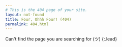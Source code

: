 ```yaml
---
# This is the 404 page of your site.
layout: not-found
title: Four, Ohhh Four! (404)
permalink: 404.html
---
```


Can't find the page you are searching for (ツ)
{:.lead}
